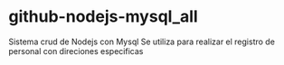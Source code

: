 # github-nodejs-mysql_all
Sistema crud de Nodejs con Mysql
Se utiliza para realizar el registro de personal con direciones especificas
